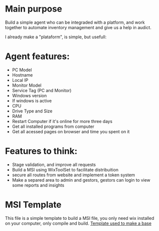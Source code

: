 # Main purpose
Build a simple agent who can be integraded with a platform, and work together to automate inventory management and give us a help in audict.

I already make a "plataform", is simple, but usefull: 

# Agent features:
- PC Model
- Hostname
- Local IP
- Monitor Model
- Service Tag (PC and Monitor)
- Windows version
- If windows is active
- CPU
- Drive Type and Size
- RAM
- Restart Computer if it's online for more three days
- Get all installed programs from computer
- Get all acessed pages on browser and time you spent on it

# Features to think:

- Stage validation, and improve all requests
- Build a MSI using WixToolSet to facilitate distribuition
- secure all routes from website and implement a token system
- Make a separed area to admin and gestors, gestors can login to view some reports and insights

# MSI Template
This file is a simple template to build a MSI file, you only need wix installed on your computer, only compile and build.
[Template used to make a base](https://github.com/letsdoautomation/wix-toolset-4-cli/tree/49292c799901d8dc69b68e20bdf204c454637a8f/Create%20Visual%20Studio%20Code%20MSI%20installation%20file)  

